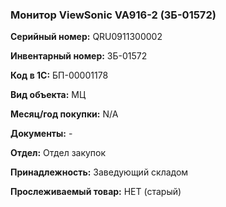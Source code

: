 ### Монитор ViewSonic VA916-2 (ЗБ-01572) </br>

**Серийный номер:** QRU0911300002 </br>

**Инвентарный номер:** ЗБ-01572 </br>

**Код в 1С:** БП-00001178 </br>

**Вид объекта:** МЦ

**Месяц/год покупки:** N/A </br>

**Документы:** - </br>

**Отдел:** Отдел закупок </br>

**Принадлежность:** Заведующий складом </br> 

**Прослеживаемый товар:** НЕТ (старый)
